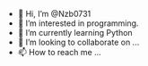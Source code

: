 - 👋 Hi, I’m @Nzb0731
- 👀 I’m interested in programming.
- 🌱 I’m currently learning Python
- 💞️ I’m looking to collaborate on ...
- 📫 How to reach me ...

<!---
Nzb0731/Nzb0731 is a ✨ special ✨ repository because its `README.md` (this file) appears on your GitHub profile.
You can click the Preview link to take a look at your changes.
--->
